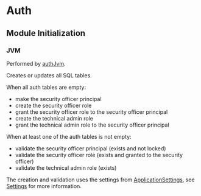 # Auth

## Module Initialization

### JVM

Performed by [authJvm](./jvm.kt).

Creates or updates all SQL tables.

When all auth tables are empty:

- make the security officer principal
- create the security officer role
- grant the security officer role to the security officer principal
- create the technical admin role
- grant the technical admin role to the security officer principal

When at least one of the auth tables is not empty:

- validate the security officer principal (exists and not locked)
- validate the security officer role (exists and granted to the security officer)
- validate the technical admin role (exists)

The creation and validation uses the settings
from [ApplicationSettings](/z2-lib/src/commonMain/kotlin/hu/simplexion/z2/application/ApplicationSettings.kt),
see [Settings](/doc/Settings.md) for more information.